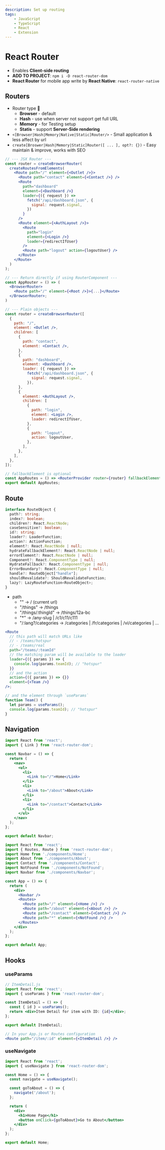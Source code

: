 ```yaml
---
description: Set up routing
tags:
    - JavaScript
    - TypeScript
    - React
    - Extension
---
```


# React Router

- Enables **Client-side routing**
- **ADD TO PROJECT**: `npm i -D react-router-dom`
- **React Router** for mobile app write by **React Native**: `react-router-native`

## Routers

- Router type 🤔
  - **Browser** - default
  - **Hash** - use when server not support get full URL
  - **Memory** - for Testing setup
  - **Statis** - support **Server-Side rendering**
- `<[Browser|Hash|Memory|Native|Static]Router/>` - Small application & less affect by url
- `create[Broswer|Hash|Memory|Static]Router([ ... ], opt?: {})` - Easy maintain & improve, works with SEO

```jsx
// --- JSX Router ---
const router = createBrowserRouter(
  createRoutesFromElements(
    <Route path="/" element={<Outlet />}>
      <Route path="contact" element={<Contact />} />
      <Route
        path="dashboard"
        element={<Dashboard />}
        loader={({ request }) =>
          fetch("/api/dashboard.json", {
            signal: request.signal,
          })
        }
      />
      <Route element={<AuthLayout />}>
        <Route
          path="login"
          element={<Login />}
          loader={redirectIfUser}
        />
        <Route path="logout" action={logoutUser} />
      </Route>
    </Route>
  )
);

// --- Return directly if using RouterComponent ---
const AppRouter = () => (
  <BrowserRouter>
    <Route path="/" element={<Root />}>{...}</Route>
  </BrowserRouter>;
)
```

```jsx
// --- Plain objects ---
const router = createBrowserRouter([
  {
    path: "/",
    element: <Outlet />,
    children: [
      {
        path: "contact",
        element: <Contact />,
      },
      {
        path: "dashboard",
        element: <Dashboard />,
        loader: ({ request }) =>
          fetch("/api/dashboard.json", {
            signal: request.signal,
          }),
      },
      {
        element: <AuthLayout />,
        children: [
          {
            path: "login",
            element: <Login />,
            loader: redirectIfUser,
          },
          {
            path: "logout",
            action: logoutUser,
          },
        ],
      },
    ],
  },
]);

// fallbackElement is optional
const AppRoutes = () => <RouterProvider router={router} fallbackElement={<BigSpinner />}/>;
export default AppRoutes;
```

## Route

```ts
interface RouteObject {
  path?: string;
  index?: boolean;
  children?: React.ReactNode;
  caseSensitive?: boolean;
  id?: string;
  loader?: LoaderFunction;
  action?: ActionFunction;
  element?: React.ReactNode | null;
  hydrateFallbackElement?: React.ReactNode | null;
  errorElement?: React.ReactNode | null;
  Component?: React.ComponentType | null;
  HydrateFallback?: React.ComponentType | null;
  ErrorBoundary?: React.ComponentType | null;
  handle?: RouteObject["handle"];
  shouldRevalidate?: ShouldRevalidateFunction;
  lazy?: LazyRouteFunction<RouteObject>;
}
```

- path
  - "" -> / (current url)
  - "/things" -> /things
  - "/things/:thingId" -> /things/12a-bc
  - "*" -> /any-slug | /c1/c11/c111
  - "/:lang?/categories -> /categories | /fr/categories | /vi/categories | ...

```jsx
<Route
  // this path will match URLs like
  // - /teams/hotspur
  // - /teams/real
  path="/teams/:teamId"
  // the matching param will be available to the loader
  loader={({ params }) => {
    console.log(params.teamId); // "hotspur"
  }}
  // and the action
  action={({ params }) => {}}
  element={<Team />}
/>;

// and the element through `useParams`
function Team() {
  let params = useParams();
  console.log(params.teamId); // "hotspur"
}
```

## Navigation

```jsx
import React from 'react';
import { Link } from 'react-router-dom';

const Navbar = () => {
  return (
    <nav>
      <ul>
        <li>
          <Link to="/">Home</Link>
        </li>
        <li>
          <Link to="/about">About</Link>
        </li>
        <li>
          <Link to="/contact">Contact</Link>
        </li>
      </ul>
    </nav>
  );
};

export default Navbar;
```

```jsx
import React from 'react';
import { Routes, Route } from 'react-router-dom';
import Home from './components/Home';
import About from './components/About';
import Contact from './components/Contact';
import NotFound from './components/NotFound';
import Navbar from './components/Navbar';

const App = () => {
  return (
    <div>
      <Navbar />
      <Routes>
        <Route path="/" element={<Home />} />
        <Route path="/about" element={<About />} />
        <Route path="/contact" element={<Contact />} />
        <Route path="*" element={<NotFound />} />
      </Routes>
    </div>
  );
};

export default App;
```

## Hooks

### useParams

```jsx
// ItemDetail.js
import React from 'react';
import { useParams } from 'react-router-dom';

const ItemDetail = () => {
  const { id } = useParams();
  return <div>Item Detail for item with ID: {id}</div>;
};

export default ItemDetail;

// In your App.js or Routes configuration
<Route path="/item/:id" element={<ItemDetail />} />
```

### useNavigate

```jsx
import React from 'react';
import { useNavigate } from 'react-router-dom';

const Home = () => {
  const navigate = useNavigate();

  const goToAbout = () => {
    navigate('/about');
  };

  return (
    <div>
      <h1>Home Page</h1>
      <button onClick={goToAbout}>Go to About</button>
    </div>
  );
};

export default Home;
```
